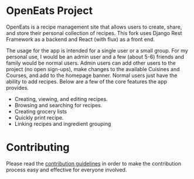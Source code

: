 # OpenEats Project

OpenEats is a recipe management site that allows users to create, share, and store their personal collection of recipes. This fork uses Django Rest Framework as a backend and React (with flux) as a front end.

The usage for the app is intended for a single user or a small group. For my personal use, I would be an admin user and a few (about 5-6) friends and family would be normal users. Admin users can add other users to the project (no open sign-ups), make changes to the available Cuisines and Courses, and add to the homepage banner. Normal users just have the ability to add recipes. Below are a few of the core features the app provides.

- Creating, viewing, and editing recipes.
- Browsing and searching for recipes.
- Creating grocery lists
- Quickly print recipe.
- Linking recipes and ingredient grouping

# Contributing
Please read the [contribution guidelines](https://github.com/open-eats/OpenEats/blob/master/CONTRIBUTING.md) in order to make the contribution process easy and effective for everyone involved.
